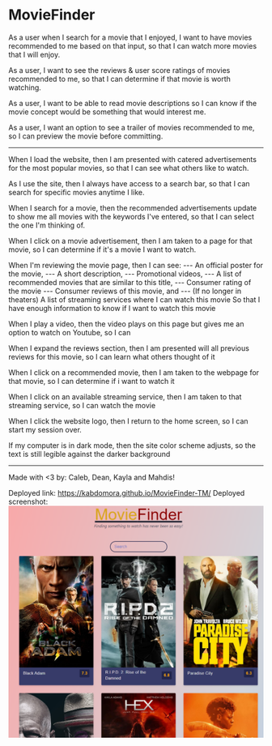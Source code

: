 # MovieFinder


As a user when I search for a movie that I enjoyed, I want to have movies recommended to me based on that input, so that I can watch more movies that I will enjoy. 

As a user, I want to see the reviews & user score ratings of movies recommended to me, so that I can determine if that movie is worth watching.

As a user, I want to be able to read movie descriptions so I can know if the movie concept would be something that would interest me.

As a user, I want an option to see a trailer of movies recommended to me, so I can preview the movie before committing.


-----------------------------------------------------------------------------------------------------------


When I load the website, then I am presented with catered advertisements for the most popular movies, so that I can see what others like to watch.

As I use the site, then I always have access to a search bar, so that I can search for specific movies anytime I like.

When I search for a movie, then the recommended advertisements update to show me all movies with the keywords I've entered, so that I can select the one I'm thinking of.

When I click on a movie advertisement, then I am taken to a page for that movie, so I can determine if it's a movie I want to watch.

When I'm reviewing the movie page, then I can see:
        --- An official poster for the movie, 
        --- A short description, 
        --- Promotional videos,
        --- A list of recommended movies that are similar to this title, 
        --- Consumer rating of the movie
        --- Consumer reviews of this movie, and
        --- (If no longer in theaters) A list of streaming services where I can watch this movie
So that I have enough information to know if I want to watch this movie

When I play a video, then the video plays on this page but gives me an option to watch on Youtube, so I can 

When I expand the reviews section, then I am presented will all previous reviews for this movie, so I can learn what others thought of it 

When I click on a recommended movie, then I am taken to the webpage for that movie, so I can determine if i want to watch it

When I click on an available streaming service, then I am taken to that streaming service, so I can watch the movie

When I click the website logo, then I return to the home screen, so I can start my session over. 

If my computer is in dark mode, then the site color scheme adjusts, so the text is still legible against the darker background

--------------------------------------------------------------------------------------------------------------

Made with <3 by: Caleb, Dean, Kayla and Mahdis! 

Deployed link: https://kabdomora.github.io/MovieFinder-TM/
Deployed screenshot: ![Screenshot](Screenshot-deployed.PNG)

